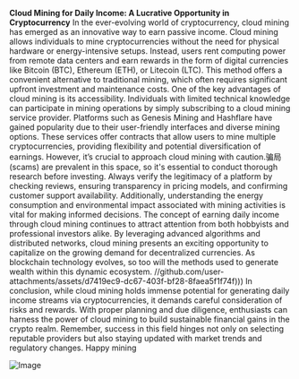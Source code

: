 **Cloud Mining for Daily Income: A Lucrative Opportunity in Cryptocurrency**
In the ever-evolving world of cryptocurrency, cloud mining has emerged as an innovative way to earn passive income. Cloud mining allows individuals to mine cryptocurrencies without the need for physical hardware or energy-intensive setups. Instead, users rent computing power from remote data centers and earn rewards in the form of digital currencies like Bitcoin (BTC), Ethereum (ETH), or Litecoin (LTC). This method offers a convenient alternative to traditional mining, which often requires significant upfront investment and maintenance costs.
One of the key advantages of cloud mining is its accessibility. Individuals with limited technical knowledge can participate in mining operations by simply subscribing to a cloud mining service provider. Platforms such as Genesis Mining and Hashflare have gained popularity due to their user-friendly interfaces and diverse mining options. These services offer contracts that allow users to mine multiple cryptocurrencies, providing flexibility and potential diversification of earnings.
However, it’s crucial to approach cloud mining with caution.骗局 (scams) are prevalent in this space, so it's essential to conduct thorough research before investing. Always verify the legitimacy of a platform by checking reviews, ensuring transparency in pricing models, and confirming customer support availability. Additionally, understanding the energy consumption and environmental impact associated with mining activities is vital for making informed decisions.
The concept of earning daily income through cloud mining continues to attract attention from both hobbyists and professional investors alike. By leveraging advanced algorithms and distributed networks, cloud mining presents an exciting opportunity to capitalize on the growing demand for decentralized currencies. As blockchain technology evolves, so too will the methods used to generate wealth within this dynamic ecosystem.
 //github.com/user-attachments/assets/d7419ec9-dc67-403f-bf28-8faea5f1f74f)))
In conclusion, while cloud mining holds immense potential for generating daily income streams via cryptocurrencies, it demands careful consideration of risks and rewards. With proper planning and due diligence, enthusiasts can harness the power of cloud mining to build sustainable financial gains in the crypto realm. Remember, success in this field hinges not only on selecting reputable providers but also staying updated with market trends and regulatory changes. Happy mining


![Image](https://github.com/user-attachments/assets/4a25d116-2220-4385-b08e-f287af8fcbc4)